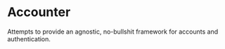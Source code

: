 # Accounter

Attempts to provide an agnostic, no-bullshit framework for accounts and authentication.